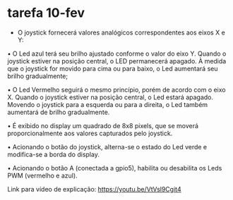 # tarefa 10-fev

- O joystick fornecerá valores analógicos correspondentes aos eixos X e Y:
  
• O Led azul terá seu brilho ajustado conforme o valor do eixo Y. Quando o joystick estiver na posição central, o LED permanecerá apagado. À medida que o joystick for movido para
cima ou para baixo, o Led aumentará seu brilho gradualmente;

• O Led Vermelho seguirá o mesmo princípio, porém de acordo com o eixo X. Quando o joystick estiver na posição central, o Led estará apagado. Movendo o joystick para a esquerda
ou para a direita, o Led também aumentará de brilho gradualmente.

• É exibido no display um quadrado de 8x8 pixels, que se moverá proporcionalmente aos valores capturados pelo joystick.

• Acionando o botão do joystick, alterna-se o estado do Led verde e modifica-se a borda do display.

• Acionando o botão A (conectada a gpio5), habilita ou desabilita os Leds PWM (vermelho e azul).

Link para vídeo de explicação: https://youtu.be/VtVsl9Cgit4
